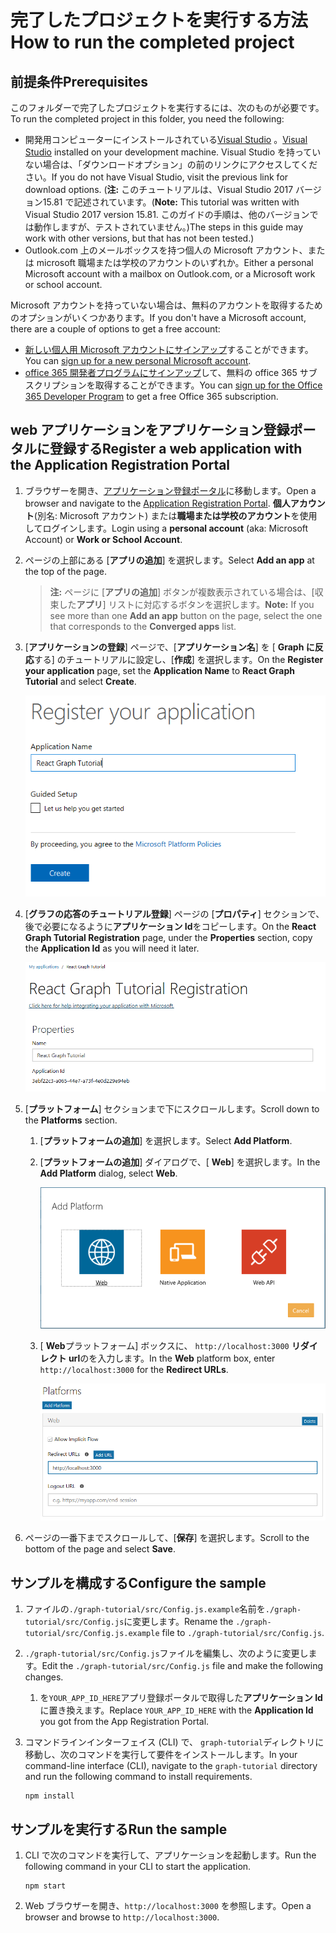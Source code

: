 # <a name="how-to-run-the-completed-project"></a><span data-ttu-id="34230-101">完了したプロジェクトを実行する方法</span><span class="sxs-lookup"><span data-stu-id="34230-101">How to run the completed project</span></span>

## <a name="prerequisites"></a><span data-ttu-id="34230-102">前提条件</span><span class="sxs-lookup"><span data-stu-id="34230-102">Prerequisites</span></span>

<span data-ttu-id="34230-103">このフォルダーで完了したプロジェクトを実行するには、次のものが必要です。</span><span class="sxs-lookup"><span data-stu-id="34230-103">To run the completed project in this folder, you need the following:</span></span>

- <span data-ttu-id="34230-104">開発用コンピューターにインストールされている[Visual Studio](https://visualstudio.microsoft.com/vs/) 。</span><span class="sxs-lookup"><span data-stu-id="34230-104">[Visual Studio](https://visualstudio.microsoft.com/vs/) installed on your development machine.</span></span> <span data-ttu-id="34230-105">Visual Studio を持っていない場合は、「ダウンロードオプション」の前のリンクにアクセスしてください。</span><span class="sxs-lookup"><span data-stu-id="34230-105">If you do not have Visual Studio, visit the previous link for download options.</span></span> <span data-ttu-id="34230-106">(**注:** このチュートリアルは、Visual Studio 2017 バージョン15.81 で記述されています。</span><span class="sxs-lookup"><span data-stu-id="34230-106">(**Note:** This tutorial was written with Visual Studio 2017 version 15.81.</span></span> <span data-ttu-id="34230-107">このガイドの手順は、他のバージョンでは動作しますが、テストされていません。)</span><span class="sxs-lookup"><span data-stu-id="34230-107">The steps in this guide may work with other versions, but that has not been tested.)</span></span>
- <span data-ttu-id="34230-108">Outlook.com 上のメールボックスを持つ個人の Microsoft アカウント、または microsoft 職場または学校のアカウントのいずれか。</span><span class="sxs-lookup"><span data-stu-id="34230-108">Either a personal Microsoft account with a mailbox on Outlook.com, or a Microsoft work or school account.</span></span>

<span data-ttu-id="34230-109">Microsoft アカウントを持っていない場合は、無料のアカウントを取得するためのオプションがいくつかあります。</span><span class="sxs-lookup"><span data-stu-id="34230-109">If you don't have a Microsoft account, there are a couple of options to get a free account:</span></span>

- <span data-ttu-id="34230-110">[新しい個人用 Microsoft アカウントにサインアップ](https://signup.live.com/signup?wa=wsignin1.0&rpsnv=12&ct=1454618383&rver=6.4.6456.0&wp=MBI_SSL_SHARED&wreply=https://mail.live.com/default.aspx&id=64855&cbcxt=mai&bk=1454618383&uiflavor=web&uaid=b213a65b4fdc484382b6622b3ecaa547&mkt=E-US&lc=1033&lic=1)することができます。</span><span class="sxs-lookup"><span data-stu-id="34230-110">You can [sign up for a new personal Microsoft account](https://signup.live.com/signup?wa=wsignin1.0&rpsnv=12&ct=1454618383&rver=6.4.6456.0&wp=MBI_SSL_SHARED&wreply=https://mail.live.com/default.aspx&id=64855&cbcxt=mai&bk=1454618383&uiflavor=web&uaid=b213a65b4fdc484382b6622b3ecaa547&mkt=E-US&lc=1033&lic=1).</span></span>
- <span data-ttu-id="34230-111">[office 365 開発者プログラムにサインアップ](https://developer.microsoft.com/office/dev-program)して、無料の office 365 サブスクリプションを取得することができます。</span><span class="sxs-lookup"><span data-stu-id="34230-111">You can [sign up for the Office 365 Developer Program](https://developer.microsoft.com/office/dev-program) to get a free Office 365 subscription.</span></span>

## <a name="register-a-web-application-with-the-application-registration-portal"></a><span data-ttu-id="34230-112">web アプリケーションをアプリケーション登録ポータルに登録する</span><span class="sxs-lookup"><span data-stu-id="34230-112">Register a web application with the Application Registration Portal</span></span>

1. <span data-ttu-id="34230-113">ブラウザーを開き、[アプリケーション登録ポータル](https://apps.dev.microsoft.com)に移動します。</span><span class="sxs-lookup"><span data-stu-id="34230-113">Open a browser and navigate to the [Application Registration Portal](https://apps.dev.microsoft.com).</span></span> <span data-ttu-id="34230-114">**個人アカウント**(別名: Microsoft アカウント) または**職場または学校のアカウント**を使用してログインします。</span><span class="sxs-lookup"><span data-stu-id="34230-114">Login using a **personal account** (aka: Microsoft Account) or **Work or School Account**.</span></span>

1. <span data-ttu-id="34230-115">ページの上部にある [**アプリの追加**] を選択します。</span><span class="sxs-lookup"><span data-stu-id="34230-115">Select **Add an app** at the top of the page.</span></span>

    > <span data-ttu-id="34230-116">**注:** ページに [**アプリの追加**] ボタンが複数表示されている場合は、[収束した**アプリ**] リストに対応するボタンを選択します。</span><span class="sxs-lookup"><span data-stu-id="34230-116">**Note:** If you see more than one **Add an app** button on the page, select the one that corresponds to the **Converged apps** list.</span></span>

1. <span data-ttu-id="34230-117">[**アプリケーションの登録**] ページで、[**アプリケーション名**] を [ **Graph に反応**する] のチュートリアルに設定し、[**作成**] を選択します。</span><span class="sxs-lookup"><span data-stu-id="34230-117">On the **Register your application** page, set the **Application Name** to **React Graph Tutorial** and select **Create**.</span></span>

    ![アプリ登録ポータル web サイトで新しいアプリを作成するスクリーンショット](/tutorial/images/arp-create-app-01.png)

1. <span data-ttu-id="34230-119">[**グラフの応答のチュートリアル登録**] ページの [**プロパティ**] セクションで、後で必要になるように**アプリケーション Id**をコピーします。</span><span class="sxs-lookup"><span data-stu-id="34230-119">On the **React Graph Tutorial Registration** page, under the **Properties** section, copy the **Application Id** as you will need it later.</span></span>

    ![新しく作成されたアプリケーションの ID のスクリーンショット](/tutorial/images/arp-create-app-02.png)

1. <span data-ttu-id="34230-121">[**プラットフォーム**] セクションまで下にスクロールします。</span><span class="sxs-lookup"><span data-stu-id="34230-121">Scroll down to the **Platforms** section.</span></span>

    1. <span data-ttu-id="34230-122">[**プラットフォームの追加**] を選択します。</span><span class="sxs-lookup"><span data-stu-id="34230-122">Select **Add Platform**.</span></span>
    1. <span data-ttu-id="34230-123">[**プラットフォームの追加**] ダイアログで、[ **Web**] を選択します。</span><span class="sxs-lookup"><span data-stu-id="34230-123">In the **Add Platform** dialog, select **Web**.</span></span>

        ![アプリのプラットフォームを作成するスクリーンショット](/tutorial/images/arp-create-app-03.png)

    1. <span data-ttu-id="34230-125">[ **Web**プラットフォーム] ボックスに、 `http://localhost:3000` **リダイレクト url**のを入力します。</span><span class="sxs-lookup"><span data-stu-id="34230-125">In the **Web** platform box, enter `http://localhost:3000` for the **Redirect URLs**.</span></span>

        ![アプリケーションに新たに追加された Web プラットフォームのスクリーンショット](/tutorial/images/arp-create-app-04.png)

1. <span data-ttu-id="34230-127">ページの一番下までスクロールして、[**保存**] を選択します。</span><span class="sxs-lookup"><span data-stu-id="34230-127">Scroll to the bottom of the page and select **Save**.</span></span>

## <a name="configure-the-sample"></a><span data-ttu-id="34230-128">サンプルを構成する</span><span class="sxs-lookup"><span data-stu-id="34230-128">Configure the sample</span></span>

1. <span data-ttu-id="34230-129">ファイルの`./graph-tutorial/src/Config.js.example`名前を`./graph-tutorial/src/Config.js`に変更します。</span><span class="sxs-lookup"><span data-stu-id="34230-129">Rename the `./graph-tutorial/src/Config.js.example` file to `./graph-tutorial/src/Config.js`.</span></span>
1. <span data-ttu-id="34230-130">`./graph-tutorial/src/Config.js`ファイルを編集し、次のように変更します。</span><span class="sxs-lookup"><span data-stu-id="34230-130">Edit the `./graph-tutorial/src/Config.js` file and make the following changes.</span></span>
    1. <span data-ttu-id="34230-131">を`YOUR_APP_ID_HERE`アプリ登録ポータルで取得した**アプリケーション Id**に置き換えます。</span><span class="sxs-lookup"><span data-stu-id="34230-131">Replace `YOUR_APP_ID_HERE` with the **Application Id** you got from the App Registration Portal.</span></span>
1. <span data-ttu-id="34230-132">コマンドラインインターフェイス (CLI) で、 `graph-tutorial`ディレクトリに移動し、次のコマンドを実行して要件をインストールします。</span><span class="sxs-lookup"><span data-stu-id="34230-132">In your command-line interface (CLI), navigate to the `graph-tutorial` directory and run the following command to install requirements.</span></span>

    ```Shell
    npm install
    ```

## <a name="run-the-sample"></a><span data-ttu-id="34230-133">サンプルを実行する</span><span class="sxs-lookup"><span data-stu-id="34230-133">Run the sample</span></span>

1. <span data-ttu-id="34230-134">CLI で次のコマンドを実行して、アプリケーションを起動します。</span><span class="sxs-lookup"><span data-stu-id="34230-134">Run the following command in your CLI to start the application.</span></span>

    ```Shell
    npm start
    ```

1. <span data-ttu-id="34230-135">Web ブラウザーを開き、`http://localhost:3000` を参照します。</span><span class="sxs-lookup"><span data-stu-id="34230-135">Open a browser and browse to `http://localhost:3000`.</span></span>